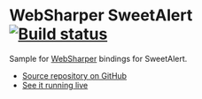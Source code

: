 # WebSharper SweetAlert [![Build status](https://ci.appveyor.com/api/projects/status/689nj3fiq6em9phw?svg=true)](https://ci.appveyor.com/project/IntelliFactory/sweetalert)

Sample for [WebSharper](https://websharper.com) bindings for SweetAlert.

* [Source repository on GitHub](https://github.com/websharper-samples/SweetAlert)
* [See it running live](https://websharper-samples.github.io/SweetAlert)
